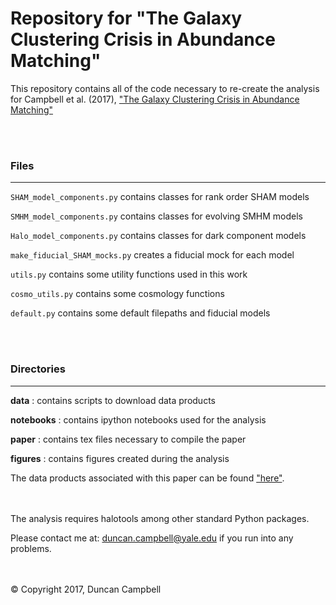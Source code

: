 # Repository for "The Galaxy Clustering Crisis in Abundance Matching"


This repository contains all of the code necessary to re-create the analysis for 
Campbell et al. (2017), ["The Galaxy Clustering Crisis in Abundance Matching"](https://arxiv.org/abs/1705.06347v1)

<br><br> 
### Files
---------
```SHAM_model_components.py``` contains classes for rank order SHAM models

```SMHM_model_components.py``` contains classes for evolving SMHM models

```Halo_model_components.py``` contains classes for dark component models

```make_fiducial_SHAM_mocks.py``` creates a fiducial mock for each model

```utils.py``` contains some utility functions used in this work

```cosmo_utils.py``` contains some cosmology functions

```default.py``` contains some default filepaths and fiducial models

<br><br> 
### Directories
---------------
**data** : contains scripts to download data products

**notebooks** : contains ipython notebooks used for the analysis

**paper** : contains tex files necessary to compile the paper

**figures** : contains figures created during the analysis


The data products associated with this paper can be found ["here"](http://www.astro.yale.edu/campbell/Data.html).

<br><br> 
The analysis requires halotools among other standard Python packages.


Please contact me at: duncan.campbell@yale.edu if you run into any problems.

<br><br> 
&copy; Copyright 2017, Duncan Campbell 
